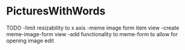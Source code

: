 PicturesWithWords
=================
TODO
-limit resizability to x axis
-meme image form item view
-create meme-image-form view
-add functionality to meme-form to allow for opening image edit